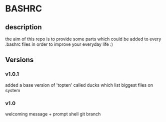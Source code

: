 # BASHRC

## description

the aim of this repo is to provide some parts which could be added to every .bashrc files
in order to improve your everyday life :)

## Versions

### v1.0.1

added a base version of 'topten' called ducks which list biggest files on system

### v1.0

welcoming message + prompt shell git branch
